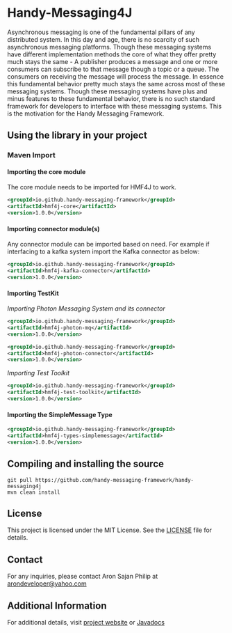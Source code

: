 # Handy-Messaging4J
Asynchronous messaging is one of the fundamental pillars of any distributed system. In this day and age, there is no scarcity of such asynchronous messaging platforms. Though these messaging systems have different implementation methods the core of what they offer pretty much stays the same - A publisher produces a message and one or more consumers can subscribe to that message though a topic or a queue. The consumers on receiving the message will process the message. In essence this fundamental behavior pretty much stays the same across most of these messaging systems. Though these messaging systems have plus and minus features to these fundamental behavior, there is no such standard framework for developers to interface with these messaging systems. This is the motivation for the Handy Messaging Framework.


## Using the library in your project

### Maven Import

#### Importing the core module
The core module needs to be imported for HMF4J to work. 
```xml
<groupId>io.github.handy-messaging-framework</groupId>
<artifactId>hmf4j-core</artifactId>
<version>1.0.0</version>
```

#### Importing connector module(s)
Any connector module can be imported based on need. For example if interfacing to a kafka system import the Kafka connector as below:
```xml
<groupId>io.github.handy-messaging-framework</groupId>
<artifactId>hmf4j-kafka-connector</artifactId>
<version>1.0.0</version>
```

#### Importing TestKit

*Importing Photon Messaging System and its connector*

```xml
<groupId>io.github.handy-messaging-framework</groupId>
<artifactId>hmf4j-photon-mq</artifactId>
<version>1.0.0</version>
```

```xml
<groupId>io.github.handy-messaging-framework</groupId>
<artifactId>hmf4j-photon-connector</artifactId>
<version>1.0.0</version>
```

*Importing Test Toolkit*

```xml
<groupId>io.github.handy-messaging-framework</groupId>
<artifactId>hmf4j-test-toolkit</artifactId>
<version>1.0.0</version>
```

#### Importing the SimpleMessage Type

```xml
<groupId>io.github.handy-messaging-framework</groupId>
<artifactId>hmf4j-types-simplemessage</artifactId>
<version>1.0.0</version>
```

## Compiling and installing the source
```shell
git pull https://github.com/handy-messaging-framework/handy-messaging4j
mvn clean install
```

## License
This project is licensed under the MIT License. See the [LICENSE](/LICENSE.md) file for details.

## Contact
For any inquiries, please contact Aron Sajan Philip at [arondeveloper@yahoo.com](mailto:arondeveloper@yahoo.com)

## Additional Information

For additional details, visit [project website]() or [Javadocs]()

